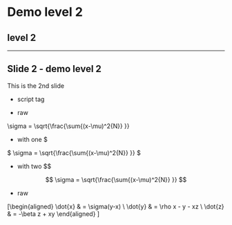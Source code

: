 # Demo level 2
## level 2

---

## Slide 2 - demo level 2
This is the 2nd slide

* script tag

<script type="math/tex; mode=display">
						\sigma = \sqrt{\frac{\sum{(x-\mu)^2{N}} }}
</script>

* raw

\sigma = \sqrt{\frac{\sum{(x-\mu)^2{N}} }}

* with one $

$ \sigma = \sqrt{\frac{\sum{(x-\mu)^2{N}} }} $

* with two $$

$$ \sigma = \sqrt{\frac{\sum{(x-\mu)^2{N}} }} $$

* raw

\[\begin{aligned}
					\dot{x} &amp; = \sigma(y-x) \\
					\dot{y} &amp; = \rho x - y - xz \\
					\dot{z} &amp; = -\beta z + xy
					\end{aligned} \]
